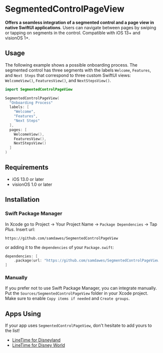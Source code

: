 # SegmentedControlPageView
**Offers a seamless integration of a segmented control and a page view in native SwiftUI applications**. Users can navigate between pages by swiping or tapping on segments in the control. Compatible with iOS 13+ and visionOS 1+. 

## Usage
The following example shows a possible onboarding process. The segmented control has three segments with the labels `Welcome`, `Features`, and `Next Steps` that correspond to three custom SwiftUI views: `WelcomeView()`, `FeaturesView()`, and `NextStepsView()`.
```swift
import SegmentedControlPageView

SegmentedControlPageView(
  "Onboarding Process"
  labels: [
    "Welcome",
    "Features",
    "Next Steps"
  ],
  pages: [
    WelcomeView(),
    FeaturesView(),
    NextStepsView()
  ]
)
```

## Requirements
- iOS 13.0 or later
- visionOS 1.0 or later

## Installation
### Swift Package Manager
In Xcode go to Project -> Your Project Name -> `Package Dependencies` -> Tap _Plus_. Insert url:
```
https://github.com/samdawes/SegmentedControlPageView
```
or adding it to the `dependencies` of your `Package.swift`:

```swift
dependencies: [
    .package(url: "https://github.com/samdawes/SegmentedControlPageView", .upToNextMajor(from: "1.0.0"))
]
```
### Manually

If you prefer not to use Swift Package Manager, you can integrate manually. Put the `Sources/SegmentedControlPageView` folder in your Xcode project. Make sure to enable `Copy items if needed` and `Create groups`.

## Apps Using
If your app uses `SegmentedControlPageView`, don't hesitate to add yours to the list!
- [LineTime for Disneyland](https://apps.apple.com/us/app/linetime-for-disneyland/id1462481042)
- [LineTime for Disney World](https://apps.apple.com/us/app/linetime-for-disney-world/id1530744555)
